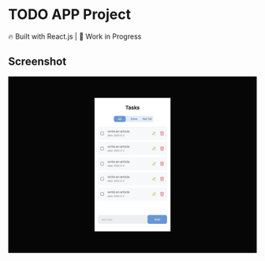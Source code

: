 # TODO APP Project 

🔥 Built with React.js | 🚧 Work in Progress

## Screenshot
![design Demo](/src/assets/Desktop%20-%2011.png)
